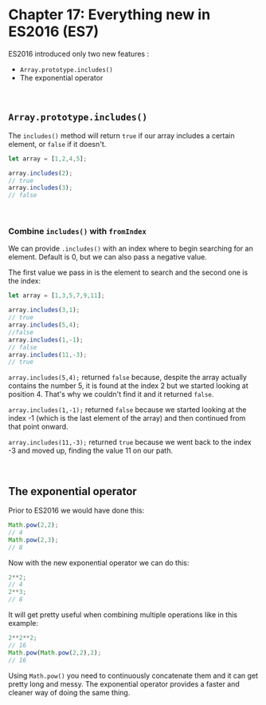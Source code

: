 # Chapter 17: Everything new in ES2016 (ES7)

ES2016 introduced only two new features :

- `Array.prototype.includes()`
- The exponential operator

&nbsp;

## `Array.prototype.includes()`

The `includes()` method will return `true` if our array includes a certain element, or `false` if it doesn't.

```js
let array = [1,2,4,5];

array.includes(2);
// true
array.includes(3);
// false
```

&nbsp;

### Combine `includes()` with `fromIndex`

We can provide `.includes()` with an index where to begin searching for an element. Default is 0, but we can also pass a negative value.

The first value we pass in is the element to search and the second one is the index:

``` js
let array = [1,3,5,7,9,11];

array.includes(3,1);
// true
array.includes(5,4);
//false
array.includes(1,-1);
// false
array.includes(11,-3);
// true
```

`array.includes(5,4);` returned `false` because, despite the array actually contains the number 5, it is found at the index 2 but we started looking at position 4. That's why we couldn't find it and it returned `false`.

`array.includes(1,-1);` returned `false` because we started looking at the index -1 (which is the last element of the array) and then continued from that point onward.

`array.includes(11,-3);` returned `true` because we went back to the index -3 and moved up, finding the value 11 on our path.

&nbsp;

## The exponential operator

Prior to ES2016 we would have done this:

``` js
Math.pow(2,2);
// 4
Math.pow(2,3);
// 8
```

Now with the new exponential operator we can do this:

```js
2**2;
// 4
2**3;
// 8
```

It will get pretty useful when combining multiple operations like in this example:

``` js
2**2**2;
// 16
Math.pow(Math.pow(2,2),2);
// 16
```

Using `Math.pow()` you need to continuously concatenate them and it can get pretty long and messy. The exponential operator provides a faster and cleaner way of doing the same thing.
